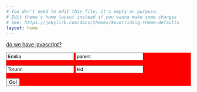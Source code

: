 ```yaml
---
# You don't need to edit this file, it's empty on purpose.
# Edit theme's home layout instead if you wanna make some changes
# See: https://jekyllrb.com/docs/themes/#overriding-theme-defaults
layout: home
---
```

<a href="#" class="cookie">do we have javascript?</a>

<div style="background: red">
<form  action="https://api.staticman.net/v2/entry/fuselagetown/staticmantest/gh-pages/_posts/clients/" id="firstform">
 
  <input name="options[slug]" type="hidden" value="{{ page.slug }}">
  <input name="fields[title]" type="text" value="Emilia">
  <input name="fields[type]" type="text" value="parent">
</form>
<form  action="https://api.staticman.net/v2/entry/fuselagetown/staticmantest/gh-pages/_posts/clients/" id="secondform">

  <input name="options[slug]" type="hidden" value="{{ page.slug }}">
  <input name="fields[title]" type="text" value="Torunn" id="kids-first-name">
  <input name="fields[type]" type="text" value="kid">
</form>

  <button type="submit" id="subbut">Go!</button>
</div>

<div id="msg"></div>

<script>

$(document).ready(function() {
    $("#subbut").click(function() {
    	var firstName = $("#kids-first-name").val();
        $.post($("#firstform").attr("action"), $("#firstform").serialize(),
          function(data) {
            $("#msg").append(data);
            $.post($("#secondform").attr("action"), $("#secondform").serialize(),
              function(data) {
                $("#msg").append(data);
                 window.location.href = 'https://stitchfix-prototype.netlify.com/clients/' + firstName;
              });
          });

      });
  });

</script>
